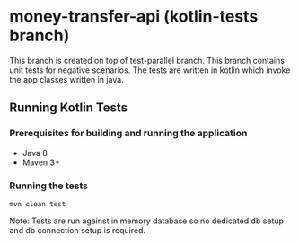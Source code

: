 # money-transfer-api (kotlin-tests branch)

This branch is created on top of test-parallel branch. This branch contains unit tests for negative scenarios. The tests are written in kotlin which invoke the app classes written in java.

Running Kotlin Tests
--------------------------------

### Prerequisites for building and running the application

* Java 8
* Maven 3+

### Running the tests

```
mvn clean test
```

Note: Tests are run against in memory database so no dedicated db setup and db connection setup is required.
